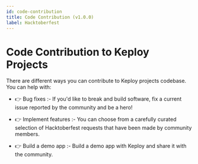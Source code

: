 ```yaml
---
id: code-contribution
title: Code Contribution (v1.0.0)
label: Hacktoberfest
---
```


# Code Contribution to Keploy Projects

There are different ways you can contribute to Keploy projects codebase. You can help with:

- 👉 Bug fixes :- If you'd like to break and build software, fix a current issue reported by the community and be a hero!

- 👉 Implement features :- You can choose from a carefully curated selection of Hacktoberfest requests that have been made by community members.

- 👉 Build a demo app :- Build a demo app with Keploy and share it with the community.
